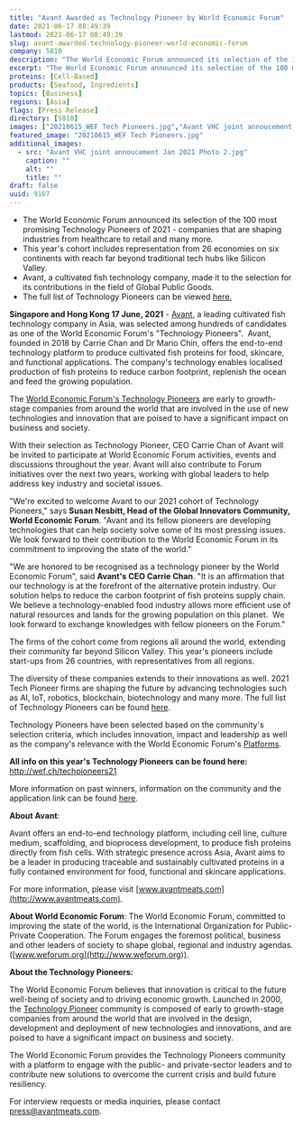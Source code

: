 ```yaml
---
title: "Avant Awarded as Technology Pioneer by World Economic Forum"
date: 2021-06-17 08:49:39
lastmod: 2021-06-17 08:49:39
slug: avant-awarded-technology-pioneer-world-economic-forum
company: 5810
description: "The World Economic Forum announced its selection of the 100 most promising Technology Pioneers of 2021 - companies that are shaping industries from healthcare to retail and many more.This year’s cohort includes representation from 26 economies on six continents with reach far beyond traditional tech hubs like Silicon Valley. Avant, a cultivated fish technology company, made it to the selection for its contributions in the field of Global Public Goods. "
excerpt: "The World Economic Forum announced its selection of the 100 most promising Technology Pioneers of 2021 - companies that are shaping industries from healthcare to retail and many more.This year’s cohort includes representation from 26 economies on six continents with reach far beyond traditional tech hubs like Silicon Valley. Avant, a cultivated fish technology company, made it to the selection for its contributions in the field of Global Public Goods. "
proteins: [Cell-Based]
products: [Seafood, Ingredients]
topics: [Business]
regions: [Asia]
flags: [Press Release]
directory: [5810]
images: ["20210615_WEF Tech Pioneers.jpg","Avant VHC joint annoucement Jan 2021 Photo 2.jpg"]
featured_image: "20210615_WEF Tech Pioneers.jpg"
additional_images:
  - src: "Avant VHC joint annoucement Jan 2021 Photo 2.jpg"
    caption: ""
    alt: ""
    title: ""
draft: false
uuid: 9167
---
```

-   The World Economic Forum announced its selection of the 100 most
    promising Technology Pioneers of 2021 - companies that are shaping
    industries from healthcare to retail and many more.
-   This year's cohort includes representation from 26 economies on six
    continents with reach far beyond traditional tech hubs like Silicon
    Valley. 
-   Avant, a cultivated fish technology company, made it to the
    selection for its contributions in the field of Global Public
    Goods. 
-   The full list of Technology Pioneers can be viewed
    [here.](http://wef.ch/techpioneers21) 

**Singapore and Hong Kong 17 June, 2021** -
[Avant](https://www.avantmeats.com/), a leading cultivated fish
technology company in Asia, was selected among hundreds of candidates as
one of the World Economic Forum's "Technology Pioneers".  Avant, founded
in 2018 by Carrie Chan and Dr Mario Chin, offers the end-to-end
technology platform to produce cultivated fish proteins for food,
skincare, and functional applications. The company's technology enables
localised production of fish proteins to reduce carbon footprint,
replenish the ocean and feed the growing population. 

The [World Economic Forum's Technology
Pioneers](https://www.weforum.org/communities/technology-pioneers) are
early to growth-stage companies from around the world that are involved
in the use of new technologies and innovation that are poised to have a
significant impact on business and society.

With their selection as Technology Pioneer, CEO Carrie Chan of Avant
will be invited to participate at World Economic Forum activities,
events and discussions throughout the year. Avant will also contribute
to Forum initiatives over the next two years, working with global
leaders to help address key industry and societal issues. 

"We're excited to welcome Avant to our 2021 cohort of Technology
Pioneers," says **Susan Nesbitt, Head of the Global Innovators
Community, World Economic Forum**. "Avant and its fellow pioneers are
developing technologies that can help society solve some of its most
pressing issues. We look forward to their contribution to the World
Economic Forum in its commitment to improving the state of the world."

"We are honored to be recognised as a technology pioneer by the World
Economic Forum", said **Avant's CEO Carrie Chan**. "It is an affirmation
that our technology is at the forefront of the alternative protein
industry. Our solution helps to reduce the carbon footprint of fish
proteins supply chain. We believe a technology-enabled food industry
allows more efficient use of natural resources and lands for the growing
population on this planet.  We look forward to exchange knowledges with
fellow pioneers on the Forum." 

The firms of the cohort come from regions all around the world,
extending their community far beyond Silicon Valley. This year's
pioneers include start-ups from 26 countries, with representatives from
all regions. 

The diversity of these companies extends to their innovations as well.
2021 Tech Pioneer firms are shaping the future by advancing technologies
such as AI, IoT, robotics, blockchain, biotechnology and many more. The
full list of Technology Pioneers can be found
[here](http://wef.ch/techpioneers21). 

Technology Pioneers have been selected based on the community's
selection criteria, which includes innovation, impact and leadership as
well as the company's relevance with the World Economic Forum's
[Platforms](https://www.weforum.org/platforms/). 

**All info on this year's Technology Pioneers can be found here:**
<http://wef.ch/techpioneers21> 

More information on past winners, information on the community and the
application link can be found
[here](https://www.weforum.org/communities/technology-pioneer). 

**About Avant**: 

Avant offers an end-to-end technology platform, including cell line,
culture medium, scaffolding, and bioprocess development, to produce fish
proteins directly from fish cells. With strategic presence across Asia,
Avant aims to be a leader in producing traceable and sustainably
cultivated proteins in a fully contained environment for food,
functional and skincare applications. 

For more information, please visit
[www.avantmeats.com](http://www.avantmeats.com).

**About World Economic Forum**: The World Economic Forum, committed to
improving the state of the world, is the International Organization for
Public-Private Cooperation. The Forum engages the foremost political,
business and other leaders of society to shape global, regional and
industry agendas. ([www.weforum.org](http://www.weforum.org)).

**About the Technology Pioneers:**

The World Economic Forum believes that innovation is critical to the
future well-being of society and to driving economic growth. Launched in
2000, the [Technology
Pioneer](https://www.weforum.org/communities/technology-pioneers)
community is composed of early to growth-stage companies from around the
world that are involved in the design, development and deployment of new
technologies and innovations, and are poised to have a significant
impact on business and society.

The World Economic Forum provides the Technology Pioneers community with
a platform to engage with the public- and private-sector leaders and to
contribute new solutions to overcome the current crisis and build future
resiliency.

For interview requests or media inquiries, please contact
<press@avantmeats.com>.  
